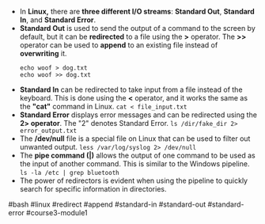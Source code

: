 -   In **Linux,** there are **three different I/O streams**: **Standard Out**, **Standard In**, and **Standard Error**.
-   **Standard Out** is used to send the output of a command to the screen by default, but it can be **redirected** to a file using the **>** operator. The **>>** operator can be used to **append** to an existing file instead of **overwriting** it.
	```
	echo woof > dog.txt
	echo woof >> dog.txt
	```
-   **Standard In** can be redirected to take input from a file instead of the keyboard. This is done using the **<** operator, and it works the same as the **"cat"** command in Linux.
	`cat < file_input.txt`
-   **Standard Error** displays error messages and can be redirected using the **2> operator**. The "2" denotes Standard Error.
	`ls /dir/fake_dir 2> error_output.txt`
-   The **/dev/null** file is a special file on Linux that can be used to filter out unwanted output.
	`less /var/log/syslog 2> /dev/null`
-   The **pipe command (|)** allows the output of one command to be used as the input of another command. This is similar to the Windows pipeline.
	`ls -la /etc | grep bluetooth`
-   The power of redirectors is evident when using the pipeline to quickly search for specific information in directories.

#bash #linux #redirect #append #standard-in #standard-out #standard-error #course3-module1 